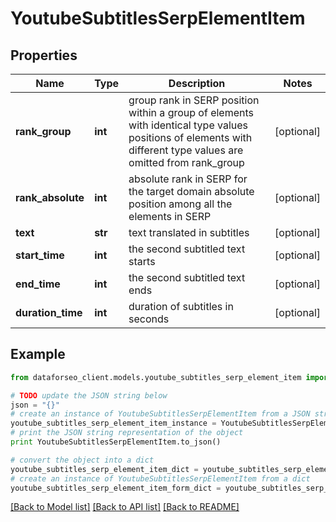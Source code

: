 # YoutubeSubtitlesSerpElementItem


## Properties

Name | Type | Description | Notes
------------ | ------------- | ------------- | -------------
**rank_group** | **int** | group rank in SERP position within a group of elements with identical type values positions of elements with different type values are omitted from rank_group | [optional] 
**rank_absolute** | **int** | absolute rank in SERP for the target domain absolute position among all the elements in SERP | [optional] 
**text** | **str** | text translated in subtitles | [optional] 
**start_time** | **int** | the second subtitled text starts | [optional] 
**end_time** | **int** | the second subtitled text ends | [optional] 
**duration_time** | **int** | duration of subtitles in seconds | [optional] 

## Example

```python
from dataforseo_client.models.youtube_subtitles_serp_element_item import YoutubeSubtitlesSerpElementItem

# TODO update the JSON string below
json = "{}"
# create an instance of YoutubeSubtitlesSerpElementItem from a JSON string
youtube_subtitles_serp_element_item_instance = YoutubeSubtitlesSerpElementItem.from_json(json)
# print the JSON string representation of the object
print YoutubeSubtitlesSerpElementItem.to_json()

# convert the object into a dict
youtube_subtitles_serp_element_item_dict = youtube_subtitles_serp_element_item_instance.to_dict()
# create an instance of YoutubeSubtitlesSerpElementItem from a dict
youtube_subtitles_serp_element_item_form_dict = youtube_subtitles_serp_element_item.from_dict(youtube_subtitles_serp_element_item_dict)
```
[[Back to Model list]](../README.md#documentation-for-models) [[Back to API list]](../README.md#documentation-for-api-endpoints) [[Back to README]](../README.md)


